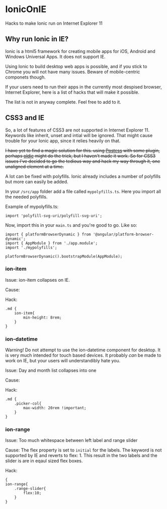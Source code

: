 # IonicOnIE
Hacks to make Ionic run on Internet Explorer 11

## Why run Ionic in IE?

Ionic is a html5 framework for creating mobile apps for iOS, Android and Windows Universal Apps. It does not support IE.

Using Ionic to build desktop web apps is possible, and if you stick to Chrome you will not have many issues. Beware of mobile-centric componets though.

If your users need to run their apps in the currently most despised browser,  Internet Explorer, here is a list of hacks that will make it possible.

The list is not in anyway complete. Feel free to add to it.

## CSS3 and IE

So, a lot of features of CSS3 are not supported in Internet Explorer 11. Keywords like inherit, unset and intial will be ignored. That might cause trouble for your Ionic app, since it relies heavily on that.

~~I have yet to find a magic solution for this. using [Postcss](http://postcss.org) with some plugin, perhaps [oldie](https://github.com/jonathantneal/oldie) might do the trick, but I haven't made it work. So for CSS3 issues I've decided to go the tedious way and hack my way through it, one unaligned element at a time.~~

A lot can be fixed with polyfills. Ionic already includes a number of polyfills but more can easily be added.

In your `/src/app` folder add a file called `mypolyfills.ts`. Here you import all the needed polyfills.

Example of mypolyfills.ts:

```
import 'polyfill-svg-uri/polyfill-svg-uri';
```

Now, import this in your `main.ts` and you're good to go. Like so:

```
import { platformBrowserDynamic } from '@angular/platform-browser-dynamic';
import { AppModule } from './app.module';
import './mypolyfills';

platformBrowserDynamic().bootstrapModule(AppModule);
```


### ion-item
Issue: ion-item collapses on IE. 

Cause:

Hack:

```
.md {
    ion-item{
        min-height: 8rem;
    }
}
```

### ion-datetime

Warning! Do not attempt to use the ion-datetime component for desktop. It is very much intended for touch based devices. It probably _can_ be made to work on IE, but your users will understandibly hate you.

Issue: Day and month list collapses into one

Cause:

Hack:

```
.md {
    .picker-col{
        max-width: 20rem !important;
    }
}
```

### ion-range

Issue: Too much whitespace between left label and range slider

Cause: The flex property is set to `initial` for the labels. The keyword is not supported by IE and reverts to flex: 1. This result in the two labels and the slider is are in eqaul sized flex boxes.

Hack:

```
{
ion-range{
    .range-slider{
        flex:10;
    }
}
```
